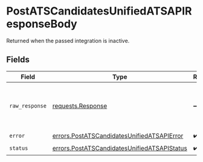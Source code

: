 # PostATSCandidatesUnifiedATSAPIResponseBody

Returned when the passed integration is inactive.


## Fields

| Field                                                                                                      | Type                                                                                                       | Required                                                                                                   | Description                                                                                                |
| ---------------------------------------------------------------------------------------------------------- | ---------------------------------------------------------------------------------------------------------- | ---------------------------------------------------------------------------------------------------------- | ---------------------------------------------------------------------------------------------------------- |
| `raw_response`                                                                                             | [requests.Response](https://requests.readthedocs.io/en/latest/api/#requests.Response)                      | :heavy_minus_sign:                                                                                         | Raw HTTP response; suitable for custom response parsing                                                    |
| `error`                                                                                                    | [errors.PostATSCandidatesUnifiedATSAPIError](../../models/errors/postatscandidatesunifiedatsapierror.md)   | :heavy_check_mark:                                                                                         | N/A                                                                                                        |
| `status`                                                                                                   | [errors.PostATSCandidatesUnifiedATSAPIStatus](../../models/errors/postatscandidatesunifiedatsapistatus.md) | :heavy_check_mark:                                                                                         | N/A                                                                                                        |